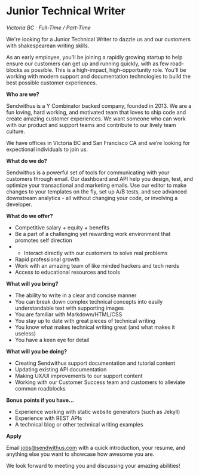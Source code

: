 Junior Technical Writer
===

_Victoria BC &middot; Full-Time / Part-Time_

We're looking for a Junior Technical Writer to dazzle us and our customers with shakespearean writing skills.

As an early employee, you'll be joining a rapidly growing startup to help ensure our customers can get up and running quickly, with as few road-blocks as possible. This is a high-impact, high-opportunity role. You'll be working with modern support and documentation technologies to build the best possible customer experiences.

<!-- more -->

__Who are we?__

Sendwithus is a Y Combinator backed company, founded in 2013. We are a fun loving, hard working, and motivated team that loves to ship code and create amazing customer experiences. We want someone who can work with our product and support teams and contribute to our lively team culture.

We have offices in Victoria BC and San Francisco CA and we’re looking for expectional individuals to join us.

__What do we do?__

Sendwithus is a powerful set of tools for communicating with your customers through email. Our dashboard and API help you design, test, and optimize your transactional and marketing emails. Use our editor to make changes to your templates on the fly, set up A/B tests, and see advanced downstream analytics - all without changing your code, or involving a developer.

__What do we offer?__

* Competitive salary + equity + benefits
* Be a part of a challenging yet rewarding work environment that promotes self direction
* * Interact directly with our customers to solve real problems
* Rapid professional growth
* Work with an amazing team of like minded hackers and tech nerds
* Access to educational resources and tools

__What will you bring?__

* The ability to write in a clear and concise manner
* You can break down complex technical concepts into easily understandable text with supporting images
* You are familiar with Markdown/HTML/CSS
* You stay up to date with great pieces of technical writing
* You know what makes technical writing great (and what makes it useless)
* You have a keen eye for detail

__What will you be doing?__

* Creating Sendwithus support documentation and tutorial content
* Updating existing API documentation
* Making UX/UI improvements to our support content
* Working with our Customer Success team and customers to alleviate common roadblocks

__Bonus points if you have...__

* Experience working with static website generators (such as Jekyll)
* Experience with REST APIs
* A technical blog or other technical writing examples

__Apply__

Email jobs@sendwithus.com with a quick introduction, your resume, and anything else you want to showcase how awesome you are. 

We look forward to meeting you and discussing your amazing abilities!
